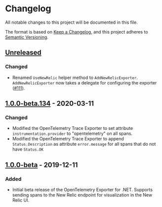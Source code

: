# Changelog
All notable changes to this project will be documented in this file.

The format is based on [Keep a Changelog](https://keepachangelog.com/en/1.0.0/), and this project adheres to [Semantic Versioning](https://semver.org/spec/v2.0.0.html).

## [Unreleased]

### Changed
* Renamed `UseNewRelic` helper method to `AddNewRelicExporter`. 
  `AddNewRelicExporter` now takes a delegate for configuring the exporter
  ([#111](https://github.com/newrelic/newrelic-telemetry-sdk-dotnet/pull/111)).


## [1.0.0-beta.134] - 2020-03-11

### Changed
- Modified the OpenTelemetry Trace Exporter to set attribute `instrumentation.provider` to "opentelemetry" on all spans.
- Modified the OpenTelemetry Trace Exporter to append `Status.Description` as attribute `error.message` for all spans that do not have `Status.OK`

## [1.0.0-beta] - 2019-12-11

### Added
- Initial beta release of the OpenTelemetry Exporter for .NET. Supports sending spans to the New Relic endpoint for visualization in the New Relic UI.



[Unreleased]: https://github.com/newrelic/newrelic-telemetry-sdk-dotnet/compare/v1.0.0-beta.134..HEAD
[1.0.0-beta.134]: https://github.com/newrelic/newrelic-telemetry-sdk-dotnet/compare/76cb4c5..v1.0.0-beta.134
[1.0.0-beta.117]: https://github.com/newrelic/newrelic-telemetry-sdk-dotnet/compare/v1.0.0-beta..76cb4c5
[1.0.0-beta]: https://github.com/newrelic/newrelic-telemetry-sdk-dotnet/releases/tag/v1.0.0-beta
